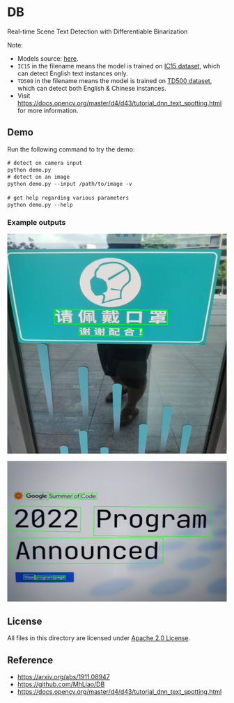 # DB

Real-time Scene Text Detection with Differentiable Binarization

Note:

- Models source: [here](https://drive.google.com/drive/folders/1qzNCHfUJOS0NEUOIKn69eCtxdlNPpWbq).
- `IC15` in the filename means the model is trained on [IC15 dataset](https://rrc.cvc.uab.es/?ch=4&com=introduction), which can detect English text instances only.
- `TD500` in the filename means the model is trained on [TD500 dataset](http://www.iapr-tc11.org/mediawiki/index.php/MSRA_Text_Detection_500_Database_(MSRA-TD500)), which can detect both English & Chinese instances.
- Visit https://docs.opencv.org/master/d4/d43/tutorial_dnn_text_spotting.html for more information.

## Demo

Run the following command to try the demo:

```shell
# detect on camera input
python demo.py
# detect on an image
python demo.py --input /path/to/image -v

# get help regarding various parameters
python demo.py --help
```

### Example outputs

![mask](./examples/mask.jpg)

![gsoc](./examples/gsoc.jpg)

## License

All files in this directory are licensed under [Apache 2.0 License](./LICENSE).

## Reference

- https://arxiv.org/abs/1911.08947
- https://github.com/MhLiao/DB
- https://docs.opencv.org/master/d4/d43/tutorial_dnn_text_spotting.html
